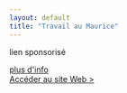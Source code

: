 ```yaml
---
layout: default
title: "Travail au Maurice"
---
```


<p>lien sponsorisé</p>
<a href="https://fr.jooble.org/emploi-freelance-recrutement" target="_blank">plus d'info</a>
<div class="button-container">
<a href="https://fr.jooble.org/emploi-freelance-recrutement" target="_blank" class="bouton-page">Accéder au site Web > </a>
</div>
